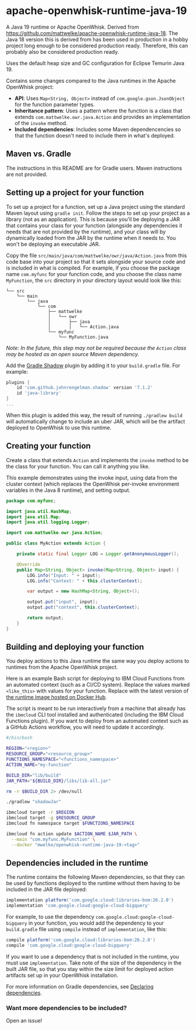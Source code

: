 # apache-openwhisk-runtime-java-19

A Java 19 runtime or Apache OpenWhisk. Derived from https://github.com/mattwelke/apache-openwhisk-runtime-java-18. The Java 18 version this is derived from has been used in production in a hobby project long enough to be considered production ready. Therefore, this can probably also be considered production ready.

Uses the default heap size and GC configuration for Eclipse Temurin Java 19.

Contains some changes compared to the Java runtimes in the Apache OpenWhisk project:

* **API**: Uses `Map<String, Object>` instead of `com.google.gson.JsonObject` for the function parameter types.
* **Inheritance pattern**: Uses a pattern where the function is a class that extends `com.mattwelke.owr.java.Action` and provides an implementation of the `invoke` method.
* **Included dependencies**: Includes some Maven dependencencies so that the function doesn't need to include them in what's deployed.

## Maven vs. Gradle

The instructions in this README are for Gradle users. Maven instructions are not provided.

## Setting up a project for your function

To set up a project for a function, set up a Java project using the standard Maven layout using `gradle init`. Follow the steps to set up your project as a library (not as an application). This is because you'll be deploying a JAR that contains your class for your function (alongside any dependencies it needs that are not provided by the runtime), and your class will by dynamically loaded from the JAR by the runtime when it needs to. You won't be deploying an executable JAR.

Copy the file `src/main/java/com/mattwelke/owr/java/Action.java` from this code base into your project so that it sets alongside your source code and is included in what is compiled. For example, if you choose the package name `com.myfunc` for your function code, and you choose the class name `MyFunction`, the `src` directory in your directory layout would look like this:

```
└── src
    └── main
        └── java
            └── com
                ├── mattwelke
                │   └── owr
                │       ├── java
                │       │   └── Action.java
                └── myfunc
                    └── MyFunction.java
```

*Note: In the future, this step may not be required because the `Action` class may be hosted as an open source Maven dependency.*

Add the [Gradle Shadow](https://imperceptiblethoughts.com/shadow/) plugin by adding it to your `build.gradle` file. For example:

```gradle
plugins {
    id 'com.github.johnrengelman.shadow' version '7.1.2'
    id 'java-library'
}
...
```

When this plugin is added this way, the result of running `./gradlew build` will automatically change to include an uber JAR, which will be the artifact deployed to OpenWhisk to use this runtime.

## Creating your function

Create a class that extends `Action` and implements the `invoke` method to be the class for your function. You can call it anything you like.

This example demonstrates using the invoke input, using data from the cluster context (which replaces the OpenWhisk per-invoke environment variables in the Java 8 runtime), and setting output.

```java
package com.myfunc;

import java.util.HashMap;
import java.util.Map;
import java.util.logging.Logger;

import com.mattwelke.owr.java.Action;

public class MyAction extends Action {

    private static final Logger LOG = Logger.getAnonymousLogger();

    @Override
    public Map<String, Object> invoke(Map<String, Object> input) {
        LOG.info("Input: " + input);
        LOG.info("Context: " + this.clusterContext);

        var output = new HashMap<String, Object>();

        output.put("input", input);
        output.put("context", this.clusterContext);

        return output;
    }
}
```

## Building and deploying your function

You deploy actions to this Java runtime the same way you deploy actions to runtimes from the Apache OpenWhisk project.

Here is an example Bash script for deploying to IBM Cloud Functions from an automated context (such as a CI/CD system). Replace the values marked `<like_this>` with values for your function. Replace <tag> with the latest version of [the runtime image hosted on Docker Hub](https://hub.docker.com/repository/docker/mwelke/openwhisk-runtime-java-19/tags?page=1&ordering=last_updated).

The script is meant to be run interactively from a machine that already has the `ibmcloud` CLI tool installed and authenticated (including the IBM Cloud Functions plugin). If you want to deploy from an automated context such as a GitHub Actions workflow, you will need to update it accordingly.

```bash
#/bin/bash

REGION="<region>"
RESOURCE_GROUP="<resource_group>"
FUNCTIONS_NAMESPACE="<functions_namespace>"
ACTION_NAME="my-function"

BUILD_DIR="lib/build"
JAR_PATH="${BUILD_DIR}/libs/lib-all.jar"

rm -r $BUILD_DIR 2> /dev/null

./gradlew "shadowJar"

ibmcloud target -r $REGION
ibmcloud target -g $RESOURCE_GROUP
ibmcloud fn namespace target $FUNCTIONS_NAMESPACE

ibmcloud fn action update $ACTION_NAME $JAR_PATH \
  --main "com.myfunc.MyFunction" \
  --docker "mwelke/openwhisk-runtime-java-19:<tag>"
```

## Dependencies included in the runtime

The runtime contains the following Maven dependencies, so that they can be used by functions deployed to the runtime without them having to be included in the JAR file deployed:

```gradle
implementation platform('com.google.cloud:libraries-bom:26.2.0')
implementation 'com.google.cloud:google-cloud-bigquery'
```

For example, to use the dependency `com.google.cloud:google-cloud-bigquery` in your function, you would add the dependency to your `build.gradle` file using `compile` instead of `implementation`, like this:

```gradle
compile platform('com.google.cloud:libraries-bom:26.2.0')
compile 'com.google.cloud:google-cloud-bigquery'
```

If you want to use a dependency that is not included in the runtime, you must use `implementation`. Take note of the size of the dependency in the built JAR file, so that you stay within the size limit for deployed action artifacts set up in your OpenWhisk installation.

For more information on Gradle dependencies, see [Declaring dependencies](https://docs.gradle.org/current/userguide/declaring_dependencies.html).

### Want more dependencies to be included?

Open an issue!
